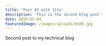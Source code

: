 ```yaml
---
title: 'Post #2 with 11ty'
description: 'This is the second blog post'
date: 2020-05-04
featuredImage: /images/uploads/mt09.jpg
---
```


Second post to my technical blog
